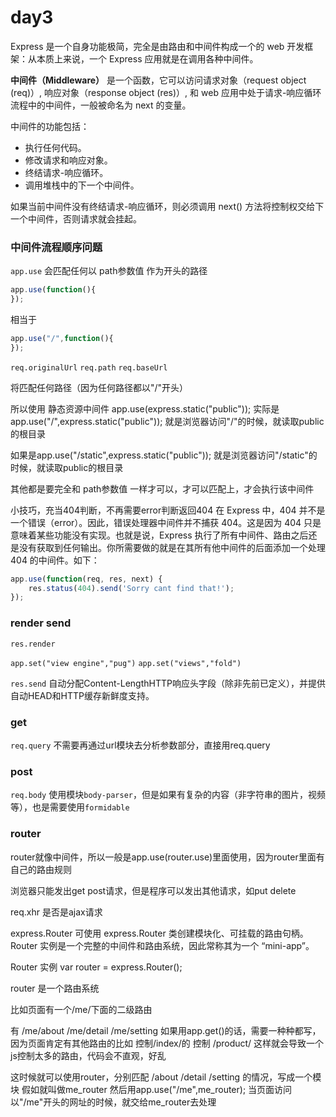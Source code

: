 # day3


Express 是一个自身功能极简，完全是由路由和中间件构成一个的 web 开发框架：从本质上来说，一个 Express 应用就是在调用各种中间件。

**中间件（Middleware）** 是一个函数，它可以访问请求对象（request object (req)）, 响应对象（response object (res)）, 和 web 应用中处于请求-响应循环流程中的中间件，一般被命名为 next 的变量。

中间件的功能包括：

* 执行任何代码。
* 修改请求和响应对象。
* 终结请求-响应循环。
* 调用堆栈中的下一个中间件。

如果当前中间件没有终结请求-响应循环，则必须调用 next() 方法将控制权交给下一个中间件，否则请求就会挂起。



### 中间件流程顺序问题

`app.use` 会匹配任何以 path参数值 作为开头的路径

``` javascript
app.use(function(){
});
```

相当于

``` javascript
app.use("/",function(){
});
```

`req.originalUrl`
`req.path`
`req.baseUrl`

将匹配任何路径（因为任何路径都以"/"开头）

所以使用 静态资源中间件
app.use(express.static("public"));
实际是 app.use("/",express.static("public"));
就是浏览器访问"/"的时候，就读取public的根目录

如果是app.use("/static",express.static("public"));
就是浏览器访问"/static"的时候，就读取public的根目录


其他都是要完全和 path参数值 一样才可以，才可以匹配上，才会执行该中间件

小技巧，充当404判断，不再需要error判断返回404
在 Express 中，404 并不是一个错误（error）。因此，错误处理器中间件并不捕获 404。这是因为 404 只是意味着某些功能没有实现。也就是说，Express 执行了所有中间件、路由之后还是没有获取到任何输出。你所需要做的就是在其所有他中间件的后面添加一个处理 404 的中间件。如下：
``` javascript
app.use(function(req, res, next) {
    res.status(404).send('Sorry cant find that!');
});
```



### render send

`res.render`

`app.set("view engine","pug")`
`app.set("views","fold")`


`res.send` 自动分配Content-LengthHTTP响应头字段（除非先前已定义），并提供自动HEAD和HTTP缓存新鲜度支持。


### get

`req.query` 不需要再通过url模块去分析参数部分，直接用req.query



### post

`req.body` 使用模块`body-parser`，但是如果有复杂的内容（非字符串的图片，视频等），也是需要使用`formidable`



### router

router就像中间件，所以一般是app.use(router.use)里面使用，因为router里面有自己的路由规则

浏览器只能发出get post请求，但是程序可以发出其他请求，如put delete







req.xhr 是否是ajax请求





express.Router
可使用 express.Router 类创建模块化、可挂载的路由句柄。Router 实例是一个完整的中间件和路由系统，因此常称其为一个 “mini-app”。

Router 实例
var router = express.Router();

router 是一个路由系统

比如页面有一个/me/下面的二级路由

有 /me/about   /me/detail   /me/setting
如果用app.get()的话，需要一种种都写，因为页面肯定有其他路由的比如 控制/index/的 控制 /product/ 这样就会导致一个js控制太多的路由，代码会不直观，好乱

这时候就可以使用router，分别匹配 /about /detail  /setting 的情况，写成一个模块 假如就叫做me_router
然后用app.use("/me",me_router); 当页面访问以"/me"开头的网址的时候，就交给me_router去处理

